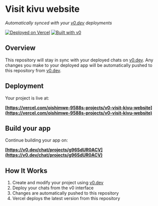# Visit kivu website

*Automatically synced with your [v0.dev](https://v0.dev) deployments*

[![Deployed on Vercel](https://img.shields.io/badge/Deployed%20on-Vercel-black?style=for-the-badge&logo=vercel)](https://vercel.com/oishimwe-9588s-projects/v0-visit-kivu-website)
[![Built with v0](https://img.shields.io/badge/Built%20with-v0.dev-black?style=for-the-badge)](https://v0.dev/chat/projects/g96SdUR0ACV)

## Overview

This repository will stay in sync with your deployed chats on [v0.dev](https://v0.dev).
Any changes you make to your deployed app will be automatically pushed to this repository from [v0.dev](https://v0.dev).

## Deployment

Your project is live at:

**[https://vercel.com/oishimwe-9588s-projects/v0-visit-kivu-website](https://vercel.com/oishimwe-9588s-projects/v0-visit-kivu-website)**

## Build your app

Continue building your app on:

**[https://v0.dev/chat/projects/g96SdUR0ACV](https://v0.dev/chat/projects/g96SdUR0ACV)**

## How It Works

1. Create and modify your project using [v0.dev](https://v0.dev)
2. Deploy your chats from the v0 interface
3. Changes are automatically pushed to this repository
4. Vercel deploys the latest version from this repository